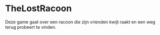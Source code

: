 # TheLostRacoon
Deze game gaat over een racoon die zijn vrienden kwijt raakt en een weg terug probeert te vinden.
